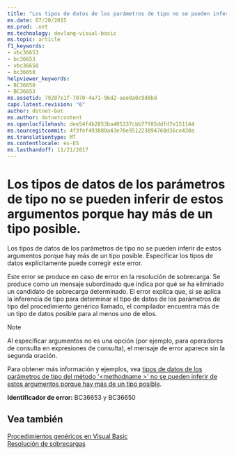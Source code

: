 ```yaml
---
title: "Los tipos de datos de los parámetros de tipo no se pueden inferir de estos argumentos porque hay más de un tipo posible."
ms.date: 07/20/2015
ms.prod: .net
ms.technology: devlang-visual-basic
ms.topic: article
f1_keywords:
- vbc36653
- bc36653
- vbc36650
- bc36650
helpviewer_keywords:
- BC36650
- BC36653
ms.assetid: 79287e1f-7070-4a71-96d2-aee0a0c9d8bd
caps.latest.revision: "6"
author: dotnet-bot
ms.author: dotnetcontent
ms.openlocfilehash: dee54f4b2853ba405337cbb77f85ddfd7e151144
ms.sourcegitcommit: 4f3fef493080a43e70e951223894768d36ce430a
ms.translationtype: MT
ms.contentlocale: es-ES
ms.lasthandoff: 11/21/2017
---
```

# <a name="data-types-of-the-type-parameters-cannot-be-inferred-from-these-arguments-because-more-than-one-type-is-possible"></a>Los tipos de datos de los parámetros de tipo no se pueden inferir de estos argumentos porque hay más de un tipo posible.
Los tipos de datos de los parámetros de tipo no se pueden inferir de estos argumentos porque hay más de un tipo posible. Especificar los tipos de datos explícitamente puede corregir este error.  
  
 Este error se produce en caso de error en la resolución de sobrecarga. Se produce como un mensaje subordinado que indica por qué se ha eliminado un candidato de sobrecarga determinado. El error explica que, si se aplica la inferencia de tipo para determinar el tipo de datos de los parámetros de tipo del procedimiento genérico llamado, el compilador encuentra más de un tipo de datos posible para al menos uno de ellos.  
  
> [!NOTE]
>  Al especificar argumentos no es una opción (por ejemplo, para operadores de consulta en expresiones de consulta), el mensaje de error aparece sin la segunda oración.  
  
 Para obtener más información y ejemplos, vea [tipos de datos de los parámetros de tipo del método '\<methodname >' no se pueden inferir de estos argumentos porque hay más de un tipo posible](../../visual-basic/misc/bc36651-bc36654.md).  
  
 **Identificador de error:** BC36653 y BC36650  
  
## <a name="see-also"></a>Vea también  
 [Procedimientos genéricos en Visual Basic](../../visual-basic/programming-guide/language-features/data-types/generic-procedures.md)  
 [Resolución de sobrecargas](../../visual-basic/programming-guide/language-features/procedures/overload-resolution.md)
